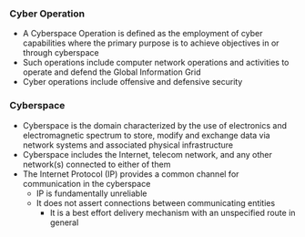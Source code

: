 ### Cyber Operation

- A Cyberspace Operation is defined as the employment of cyber capabilities where the primary purpose is to achieve objectives in or through cyberspace 
- Such operations include computer network operations and activities to operate and defend the Global Information Grid
- Cyber operations include offensive and defensive security

### Cyberspace

- Cyberspace is the domain characterized by the use of electronics and electromagnetic spectrum to store, modify and exchange data via network systems and associated physical infrastructure
- Cyberspace includes the Internet, telecom network, and any other network(s) connected to either of them
- The Internet Protocol (IP) provides a common channel for communication in the cyberspace
  - IP is fundamentally unreliable
  - It does not assert connections between communicating entities
    - It is a best effort delivery mechanism with an unspecified route in general
